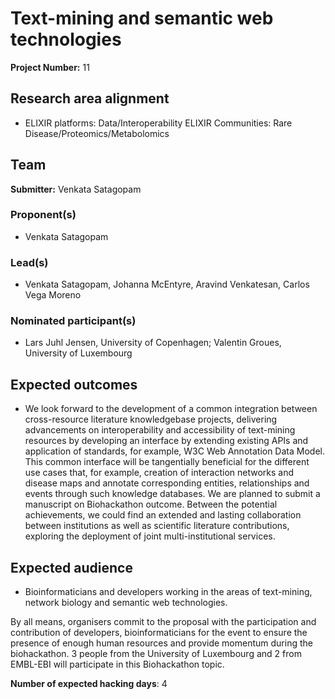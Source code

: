 # Text-mining and semantic web technologies

**Project Number:** 11

## Research area alignment

- ELIXIR platforms: Data/Interoperability 
 ELIXIR Communities: Rare Disease/Proteomics/Metabolomics

## Team

**Submitter:** Venkata Satagopam

### Proponent(s)

- Venkata Satagopam

### Lead(s)

- Venkata Satagopam, Johanna McEntyre, Aravind Venkatesan, Carlos Vega Moreno

### Nominated participant(s)

- Lars Juhl Jensen, University of Copenhagen; Valentin Groues, University of Luxembourg

## Expected outcomes

- We look forward to the development of a common integration between cross-resource literature knowledgebase projects, delivering advancements on interoperability and accessibility of text-mining resources by developing an interface by extending existing APIs and application of standards, for example, W3C Web Annotation Data Model. This common interface will be tangentially beneficial for the different use cases that, for example, creation of interaction networks and disease maps and annotate corresponding entities, relationships and events through such knowledge databases. We are planned to submit a manuscript on Biohackathon outcome. Between the potential achievements, we could find an extended and lasting collaboration between institutions as well as scientific literature contributions, exploring the deployment of joint multi-institutional services.

## Expected audience

- Bioinformaticians and developers working in the areas of text-mining, network biology and semantic web technologies.
 
 By all means, organisers commit to the proposal with the participation and contribution of developers, bioinformaticians for the event to ensure the presence of enough human resources and provide momentum during the biohackathon. 3 people from the University of Luxembourg and 2 from EMBL-EBI will participate in this Biohackathon topic.

**Number of expected hacking days**: 4

